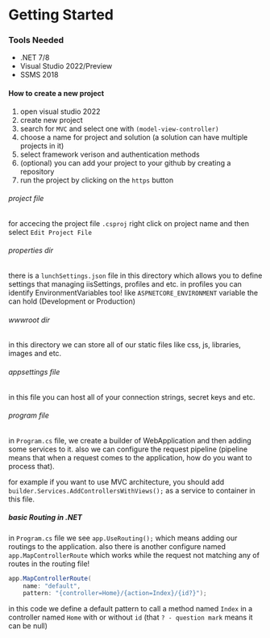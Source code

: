 # Getting Started

### Tools Needed

- .NET 7/8
- Visual Studio 2022/Preview
- SSMS 2018

#### How to create a new project

1. open visual studio 2022
2. create new project
3. search for `MVC` and select one with `(model-view-controller)`
4. choose a name for project and solution (a solution can have multiple projects in it)
5. select framework verison and authentication methods
6. (optional) you can add your project to your github by creating a repository
7. run the project by clicking on the `https` button

###### project file

for accecing the project file `.csproj` right click on project name and then select `Edit Project File`

###### properties dir

there is a `lunchSettings.json` file in this directory which allows you to define settings that managing iisSettings, profiles and etc.
in profiles you can identify EnvironmentVariables too! like `ASPNETCORE_ENVIRONMENT` variable the can hold (Development or Production)

###### wwwroot dir

in this directory we can store all of our static files like css, js, libraries, images and etc.

###### appsettings file

in this file you can host all of your connection strings, secret keys and etc.

###### program file

in `Program.cs` file, we create a builder of WebApplication and then adding some services to it. also we can configure the request pipeline (pipeline means that when a request comes to the application, how do you want to process that).

for example if you want to use MVC architecture, you should add `builder.Services.AddControllersWithViews();` as a service to container in this file.

##### basic Routing in .NET

in `Program.cs` file we see `app.UseRouting();` which means adding our routings to the application. also there is another configure named `app.MapControllerRoute` which works while the request not matching any of routes in the routing file!

```c#
app.MapControllerRoute(
    name: "default",
    pattern: "{controller=Home}/{action=Index}/{id?}");
```

in this code we define a default pattern to call a method named `Index` in a controller named `Home` with or without `id` (that `? - question mark` means it can be null)
